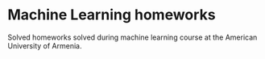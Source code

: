 # Machine Learning homeworks
Solved homeworks solved during machine learning course at the American University of Armenia.
